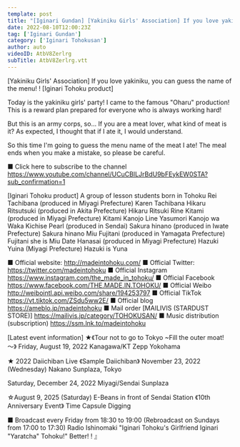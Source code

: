 ```yaml
---
template: post
title: "[Iginari Gundan] [Yakiniku Girls' Association] If you love yakiniku, you can guess the name of the menu! ! [Iginari Tohoku product]"
date: 2022-08-10T12:00:23Z
tag: ['Iginari Gundan']
category: ['Iginari Tohokusan']
author: auto 
videoID: AtbV8Zerlrg
subTitle: AtbV8Zerlrg.vtt
---
```

[Yakiniku Girls' Association] If you love yakiniku, you can guess the name of the menu! ! [Iginari Tohoku product]

Today is the yakiniku girls' party!
I came to the famous "Oharu" production!
This is a reward plan prepared for everyone who is always working hard!

But this is an army corps, so...
If you are a meat lover, what kind of meat is it?
As expected, I thought that if I ate it, I would understand.

So this time I'm going to guess the menu name of the meat I ate!
The meal ends when you make a mistake, so please be careful.


■ Click here to subscribe to the channel
https://www.youtube.com/channel/UCuCBILJrBdU9bFEykEW0STA?sub_confirmation=1


[Iginari Tohoku product]
A group of lesson students born in Tohoku
Rei Tachibana (produced in Miyagi Prefecture) Karen Tachibana
Hikaru Ritsutsuki (produced in Akita Prefecture) Hikaru Ritsuki
Rine Kitami (produced in Miyagi Prefecture) Kitami Kanojo Line
Yasumori Kanojo wa Waka
Kichise Pearl (produced in Sendai)
Sakura hinano (produced in Iwate Prefecture) Sakura hinano
Miu Fujitani (produced in Yamagata Prefecture) Fujitani she is Miu
Date Hanasai (produced in Miyagi Prefecture)
Hazuki Yuina (Miyagi Prefecture) Hazuki is Yuna

■ Official website: http://madeintohoku.com/
■ Official Twitter: https://twitter.com/madeintohoku
■ Official Instagram https://www.instagram.com/the_made_in_tohoku/
■ Official Facebook https://www.facebook.com/THE.MADE.IN.TOHOKU/
■ Official Weibo http://weibointl.api.weibo.com/share/194253797
■ Official TikTok https://vt.tiktok.com/ZSdu5ww2E/
■ Official blog https://ameblo.jp/madeintohoku
■ Mail order [MAILIVIS (STARDUST STORE)] https://mailivis.jp/category/TOHOKUSAN/
■ Music distribution (subscription) https://ssm.lnk.to/madeintohoku


[Latest event information]
★《Tour not to go to Tokyo ~Fill the outer moat! ～》
Friday, August 19, 2022
Kanagawa/KT Zepp Yokohama

★ 2022 Daiichiban Live 《Sample Daiichiban》
November 23, 2022 (Wednesday)
Nakano Sunplaza, Tokyo

Saturday, December 24, 2022
Miyagi/Sendai Sunplaza

☆August 9, 2025 (Saturday) E-Beans in front of Sendai Station
《10th Anniversary Event》 Time Capsule Digging

 
■ Broadcast every Friday from 18:30 to 19:00 (Rebroadcast on Sundays from 17:00 to 17:30)
Radio Ishinomaki "Iginari Tohoku's Girlfriend Iginari "Yaratcha" Tohoku!" Better! ! 』